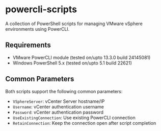 # powercli-scripts

A collection of PowerShell scripts for managing VMware vSphere environments using PowerCLI.

## Requirements

- VMware PowerCLI module (tested on/upto 13.3.0 build 24145081)
- Windows PowerShell 5.x (tested on/upto 5.1 build 22621)

## Common Parameters

Both scripts support the following common parameters:

- `VSphereServer`: vCenter Server hostname/IP
- `Username`: vCenter authentication username
- `Password`: vCenter authentication password
- `UseExistingConnection`: Use existing PowerCLI connection
- `RetainConnection`: Keep the connection open after script completion
